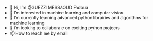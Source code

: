 - 👋 Hi, I’m @GUEZZI MESSAOUD Fadoua
- 👀 I’m interested in machine learning and computer vision 
- 🌱 I’m currently learning advanced python librairies and algorithms for machine learning
- 💞️ I’m looking to collaborate on exciting python projects
- 📫 How to reach me by email

<!---
GUEZZIMF/GUEZZIMF is a ✨ special ✨ repository because its `README.md` (this file) appears on your GitHub profile.
You can click the Preview link to take a look at your changes.
--->

